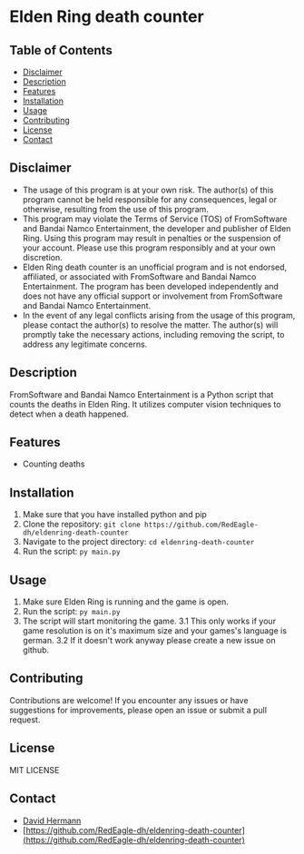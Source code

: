 # Elden Ring death counter

## Table of Contents
- [Disclaimer](#disclaimer)
- [Description](#description)
- [Features](#features)
- [Installation](#installation)
- [Usage](#usage)
- [Contributing](#contributing)
- [License](#license)
- [Contact](#contact)

## Disclaimer

- The usage of this program is at your own risk. The author(s) of this program cannot be held responsible for any consequences, legal or otherwise, resulting from the use of this program.
- This program may violate the Terms of Service (TOS) of FromSoftware and Bandai Namco Entertainment, the developer and publisher of Elden Ring. Using this program may result in penalties or the suspension of your account. Please use this program responsibly and at your own discretion.
- Elden Ring death counter is an unofficial program and is not endorsed, affiliated, or associated with FromSoftware and Bandai Namco Entertainment. The program has been developed independently and does not have any official support or involvement from FromSoftware and Bandai Namco Entertainment.
- In the event of any legal conflicts arising from the usage of this program, please contact the author(s) to resolve the matter. The author(s) will promptly take the necessary actions, including removing the script, to address any legitimate concerns.

## Description

FromSoftware and Bandai Namco Entertainment is a Python script that counts the deaths in Elden Ring. It utilizes computer vision techniques to detect when a death happened.

## Features

- Counting deaths

## Installation

1. Make sure that you have installed python and pip
2. Clone the repository: `git clone https://github.com/RedEagle-dh/eldenring-death-counter`
3. Navigate to the project directory: `cd eldenring-death-counter`
4. Run the script: `py main.py`

## Usage

1. Make sure Elden Ring is running and the game is open.
2. Run the script: `py main.py`
3. The script will start monitoring the game.
  3.1 This only works if your game resolution is on it's maximum size and your games's language is german.
  3.2 If it doesn't work anyway please create a new issue on github.

## Contributing

Contributions are welcome! If you encounter any issues or have suggestions for improvements, please open an issue or submit a pull request.

## License

MIT LICENSE

## Contact

- [David Hermann](mailto:redeagle.private@gmail.com)
- [https://github.com/RedEagle-dh/eldenring-death-counter](https://github.com/RedEagle-dh/eldenring-death-counter)
